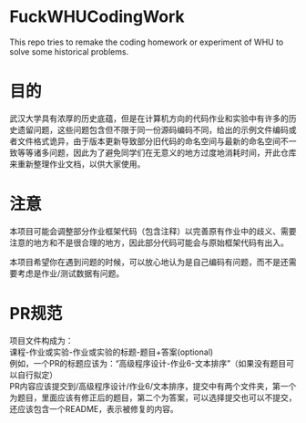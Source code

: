 # FuckWHUCodingWork  
This repo tries to remake the coding homework or experiment of WHU to solve some historical problems.  
# 目的  
武汉大学具有浓厚的历史底蕴，但是在计算机方向的代码作业和实验中有许多的历史遗留问题，这些问题包含但不限于同一份源码编码不同，给出的示例文件编码或者文件格式诡异，由于版本更新导致部分旧代码的命名空间与最新的命名空间不一致等等诸多问题，因此为了避免同学们在无意义的地方过度地消耗时间，开此仓库来重新整理作业文档，以供大家使用。

# 注意

本项目可能会调整部分作业框架代码（包含注释）以完善原有作业中的歧义、需要注意的地方和不是很合理的地方，因此部分代码可能会与原始框架代码有出入。

本项目希望你在遇到问题的时候，可以放心地认为是自己编码有问题，而不是还需要考虑是作业/测试数据有问题。  

# PR规范  
项目文件构成为：  
课程-作业或实验-作业或实验的标题-题目+答案(optional)  
例如，一个PR的标题应该为：“高级程序设计-作业6-文本排序”（如果没有题目可以自行拟定）  
PR内容应该提交到/高级程序设计/作业6/文本排序，提交中有两个文件夹，第一个为题目，里面应该有修正后的题目，第二个为答案，可以选择提交也可以不提交，还应该包含一个README，表示被修复的内容。  

